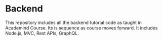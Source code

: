 # Backend
This repository includes all the backend tutorial code as taught in Academind Course. Its is sequence as course moves forward. It includes Node.js, MVC, Rest APIs, GraphQL.
